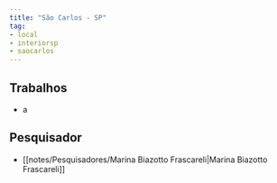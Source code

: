 ```yaml
---
title: "São Carlos - SP"
tag: 
- local
- interiorsp
- saocarlos
---
```


## Trabalhos
- a

## Pesquisador
- [[notes/Pesquisadores/Marina Biazotto Frascareli|Marina Biazotto Frascareli]]